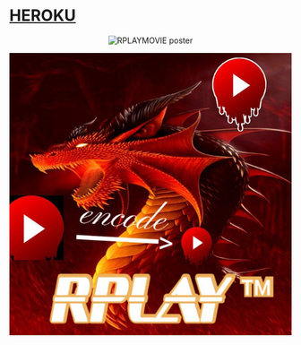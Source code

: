 # [HEROKU](https://telegram.dog/XTZ_HerokuBot?start=UnBsYXlvcmlnaW5hbC9kb2dzLi0gbWFzdGVy)
<p align="center">
  <img src="./main/video_convertor.jpg" alt="RPLAYMOVIE poster">
</p>

<p align="center">
  <img src="./RPLAY/compressor.jpg" alt="COMPRESSOR poster">
</p>
